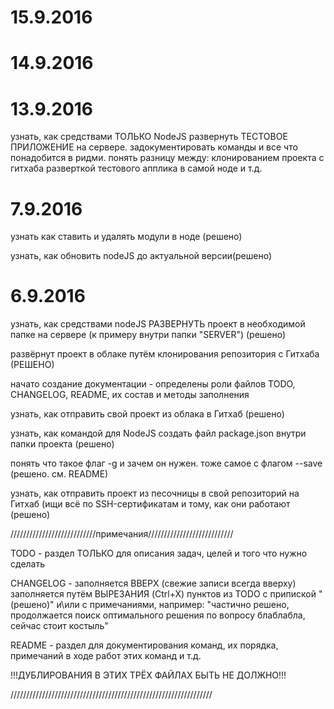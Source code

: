 

15.9.2016
=========



14.9.2016
=========



13.9.2016
=========
 узнать, как средствами ТОЛЬКО NodeJS развернуть ТЕСТОВОЕ ПРИЛОЖЕНИЕ на сервере.
   задокументировать команды и все что понадобится в ридми. понять разницу между:
                                                                           клонированием проекта с гитхаба
                                                                           разверткой тестового апплика в самой ноде и т.д.





7.9.2016
=========
узнать как ставить и удалять модули в ноде (решено)

узнать, как обновить nodeJS до актуальной версии(решено)


6.9.2016
=========
узнать, как средствами nodeJS РАЗВЕРНУТЬ проект в необходимой папке на сервере (к примеру внутри папки "SERVER") (решено)

развёрнут проект в облаке путём клонирования репозитория с Гитхаба (РЕШЕНО)

начато создание документации - определены роли файлов TODO, CHANGELOG, README, их состав и методы заполнения

узнать, как отправить свой проект из облака в Гитхаб (решено)

узнать, как командой для NodeJS создать файл package.json внутри папки проекта (решено)

понять что такое флаг -g и зачем он нужен. тоже самое с флагом --save (решено. см. README)

узнать, как отправить проект из песочницы в свой репозиторий на Гитхаб (ищи всё по SSH-сертификатам и тому, как они работают (решено)



///////////////////////////примечания///////////////////////////

TODO - раздел ТОЛЬКО для описания задач, целей и того что нужно сделать

CHANGELOG - заполняется ВВЕРХ (свежие записи всегда вверху) заполняется путём ВЫРЕЗАНИЯ (Ctrl+X) пунктов из TODO с припиской
"(решено)" и\или с примечаниями, например: "частично решено, продолжается поиск оптимального решения по вопросу блаблабла,
сейчас стоит костыль"

README - раздел для документирования команд, их порядка, примечаний в ходе работ этих команд и т.д.

!!!ДУБЛИРОВАНИЯ В ЭТИХ ТРЁХ ФАЙЛАХ БЫТЬ НЕ ДОЛЖНО!!!

////////////////////////////////////////////////////////////////
